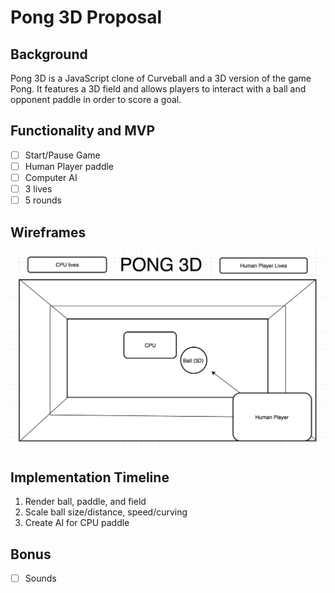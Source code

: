 # Pong 3D Proposal

## Background
Pong 3D is a JavaScript clone of Curveball and a 3D version of the game Pong. It features a 3D field and allows players to interact with a ball and opponent paddle in order to score a goal.

## Functionality and MVP
- [ ] Start/Pause Game
- [ ] Human Player paddle
- [ ] Computer AI
- [ ] 3 lives
- [ ] 5 rounds

## Wireframes
![image](wireframes/wireframe-field1.png)

## Implementation Timeline
1. Render ball, paddle, and field
2. Scale ball size/distance, speed/curving
3. Create AI for CPU paddle

## Bonus
- [ ] Sounds
